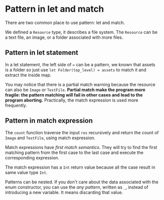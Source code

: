 # Pattern in let and match

There are two common place to use pattern: let and match.

We defined a `Resource` type, it describes a file system. The `Resource` can be a text file, an image, or a folder associated with more files.

## Pattern in let statement

In a let statement, the left side of `=` can be a pattern, we known that assets is a folder so just use `let Folder(top_level) = assets` to match it and extract the inside map. 

You may notice that there is a partial match warning because the resource can also be `Image` or `TextFile`. **Partial match make the program more fragile: the pattern matching will fail in other cases and lead to the program aborting.** Practically, the match expression is used more frequently.

## Pattern in match expression

The `count` function traverse the input `res` recursively and return the count of `Image` and `TextFile`, using match expression. 

Match expressions have *first match semantics*. They will try to find the first matching pattern from the first case to the last case and execute the corresponding expression.

The match expression has a `Int` return value because all the case result in same value type `Int`.

Patterns can be nested. If you don't care about the data associated with the enum constructor, you can use the *any pattern*, written as `_`, instead of introducing a new variable. It means discarding that value.


